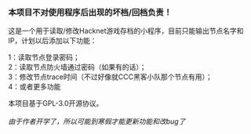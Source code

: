 ### 本项目不对使用程序后出现的坏档/回档负责！
这是一个用于读取/修改Hacknet游戏存档的小程序，目前只能输出节点名字和IP，计划以后添加以下功能：<br>

1：读取节点登录密码；<br>
2：读取节点防火墙通过密码（如果有的话）；<br>
3：修改节点trace时间（不过好像就CCC黑客小队那个节点有用）；<br>
4：或者更多功能<br>

本项目基于GPL-3.0开源协议。 <br>                                             
*由于作者开学了，所以可能到寒假才能更新功能和改bug了*

